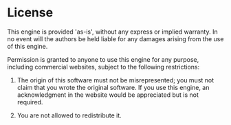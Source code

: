 License
==============

This engine is provided 'as-is', without any express or
implied warranty. In no event will the authors be held
liable for any damages arising from the use of this engine.

Permission is granted to anyone to use this engine for any purpose,
including commercial websites, subject to the following restrictions:

1. The origin of this software must not be misrepresented;
you must not claim that you wrote the original software.
If you use this engine, an acknowledgment
in the website would be appreciated but
is not required.
 
2. You are not allowed to redistribute it.
